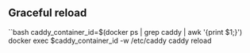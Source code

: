 ## Graceful reload

``bash
caddy_container_id=$(docker ps | grep caddy | awk '{print $1;}')
docker exec $caddy_container_id -w /etc/caddy caddy reload
```